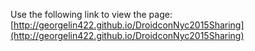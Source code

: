 Use the following link to view the page:
[http://georgelin422.github.io/DroidconNyc2015Sharing](http://georgelin422.github.io/DroidconNyc2015Sharing)
